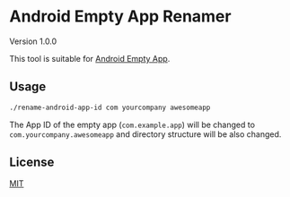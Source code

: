 # Android Empty App Renamer

Version 1.0.0

This tool is suitable for [Android Empty App](https://github.com/kaosf/android-empty-app).

## Usage

```sh
./rename-android-app-id com yourcompany awesomeapp
```

The App ID of the empty app (`com.example.app`) will be changed to `com.yourcompany.awesomeapp` and directory structure will be also changed.

## License

[MIT](http://opensource.org/licenses/MIT)
